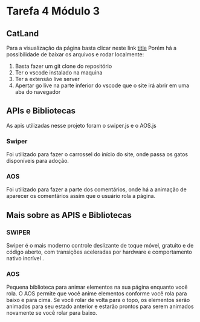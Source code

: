 # Tarefa 4 Módulo 3

## CatLand

Para a visualização da página basta clicar neste link [title](https://linckrafael.github.io/Tarefa4modulo3-DevFullStackJr/)
Porém há a possibilidade de baixar os arquivos e rodar localmente:

1. Basta fazer um git clone do repositório
2. Ter o vscode instalado na maquina
3. Ter a extensão live server
4. Apertar go live na parte inferior do vscode que o site irá abrir em uma aba do navegador

## APIs e Bibliotecas

As apis utilizadas nesse projeto foram o swiper.js e o AOS.js

### Swiper

Foi utilizado para fazer o carrossel do início do site, onde passa os gatos disponíveis para adoção.

### AOS

Foi utilizado para fazer a parte dos comentários, onde há a animação de aparecer os comentários assim que o usuário rola a página.

## Mais sobre as APIS e Bibliotecas

### SWIPER

Swiper é o mais moderno controle deslizante de toque móvel, gratuito e de código aberto, com transições aceleradas por hardware e comportamento nativo incrível .

### AOS

Pequena biblioteca para animar elementos na sua página enquanto você rola. O AOS permite que você anime elementos conforme você rola para baixo e para cima. Se você rolar de volta para o topo, os elementos serão animados para seu estado anterior e estarão prontos para serem animados novamente se você rolar para baixo.
